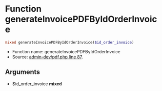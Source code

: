 Function generateInvoicePDFByIdOrderInvoice
===========================





```php
mixed generateInvoicePDFByIdOrderInvoice($id_order_invoice)
```

* Function name: generateInvoicePDFByIdOrderInvoice
* Source: [admin-dev/pdf.php line 87](https://github.com/PrestaShop/PrestaShop/blob/1.5.0.1/admin-dev/pdf.php#L87).

Arguments
---------

* $id_order_invoice **mixed**

